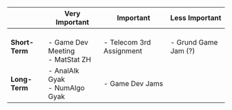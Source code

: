 
|                | Very Important                         | Important                | Less Important       |
| -------------- | -------------------------------------- | ------------------------ | -------------------- |
| **Short-Term** | <br>- Game Dev Meeting<br>- MatStat ZH | - Telecom 3rd Assignment | - Grund Game Jam (?) |
| **Long-Term**  | - AnalAlk Gyak<br>- NumAlgo Gyak       | - Game Dev Jams          |                      |
